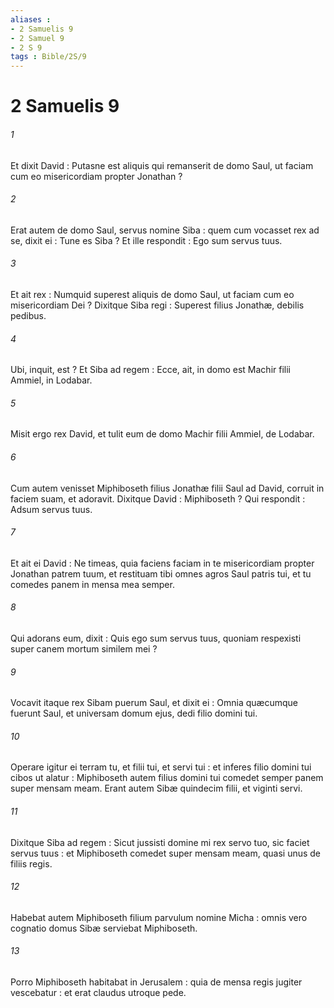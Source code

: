 ```yaml
---
aliases : 
- 2 Samuelis 9
- 2 Samuel 9
- 2 S 9
tags : Bible/2S/9
---
```


# 2 Samuelis 9

###### 1
Et dixit David : Putasne est aliquis qui remanserit de domo Saul, ut faciam cum eo misericordiam propter Jonathan ?
###### 2
Erat autem de domo Saul, servus nomine Siba : quem cum vocasset rex ad se, dixit ei : Tune es Siba ? Et ille respondit : Ego sum servus tuus.
###### 3
Et ait rex : Numquid superest aliquis de domo Saul, ut faciam cum eo misericordiam Dei ? Dixitque Siba regi : Superest filius Jonathæ, debilis pedibus.
###### 4
Ubi, inquit, est ? Et Siba ad regem : Ecce, ait, in domo est Machir filii Ammiel, in Lodabar.
###### 5
Misit ergo rex David, et tulit eum de domo Machir filii Ammiel, de Lodabar.
###### 6
Cum autem venisset Miphiboseth filius Jonathæ filii Saul ad David, corruit in faciem suam, et adoravit. Dixitque David : Miphiboseth ? Qui respondit : Adsum servus tuus.
###### 7
Et ait ei David : Ne timeas, quia faciens faciam in te misericordiam propter Jonathan patrem tuum, et restituam tibi omnes agros Saul patris tui, et tu comedes panem in mensa mea semper.
###### 8
Qui adorans eum, dixit : Quis ego sum servus tuus, quoniam respexisti super canem mortum similem mei ?
###### 9
Vocavit itaque rex Sibam puerum Saul, et dixit ei : Omnia quæcumque fuerunt Saul, et universam domum ejus, dedi filio domini tui.
###### 10
Operare igitur ei terram tu, et filii tui, et servi tui : et inferes filio domini tui cibos ut alatur : Miphiboseth autem filius domini tui comedet semper panem super mensam meam. Erant autem Sibæ quindecim filii, et viginti servi.
###### 11
Dixitque Siba ad regem : Sicut jussisti domine mi rex servo tuo, sic faciet servus tuus : et Miphiboseth comedet super mensam meam, quasi unus de filiis regis.
###### 12
Habebat autem Miphiboseth filium parvulum nomine Micha : omnis vero cognatio domus Sibæ serviebat Miphiboseth.
###### 13
Porro Miphiboseth habitabat in Jerusalem : quia de mensa regis jugiter vescebatur : et erat claudus utroque pede.
